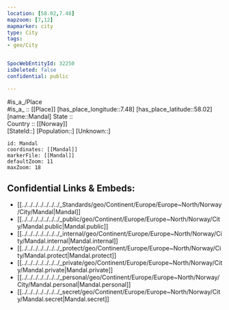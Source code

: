 ```yaml
---
location: [58.02,7.48] 
mapzoom: [7,12] 
mapmarker: city 
type: City
tags:
- geo/City


SpocWebEntityId: 32250
isDeleted: false
confidential: public

---
```

#is_a_/Place  
#is_a_ :: [[Place]] 
[has_place_longitude::7.48] 
[has_place_latitude::58.02] 
[name::Mandal] 
State ::  
Country :: [[Norway]]  
[StateId::] 
[Population::] 
[Unknown::] 


```leaflet
id: Mandal
coordinates: [[Mandal]] 
markerFile: [[Mandal]] 
defaultZoom: 11 
maxZoom: 18
```


## Confidential Links & Embeds: 
- [[../../../../../../../_Standards/geo/Continent/Europe/Europe~North/Norway/City/Mandal|Mandal]] 
- [[../../../../../../../_public/geo/Continent/Europe/Europe~North/Norway/City/Mandal.public|Mandal.public]] 
- [[../../../../../../../_internal/geo/Continent/Europe/Europe~North/Norway/City/Mandal.internal|Mandal.internal]] 
- [[../../../../../../../_protect/geo/Continent/Europe/Europe~North/Norway/City/Mandal.protect|Mandal.protect]] 
- [[../../../../../../../_private/geo/Continent/Europe/Europe~North/Norway/City/Mandal.private|Mandal.private]] 
- [[../../../../../../../_personal/geo/Continent/Europe/Europe~North/Norway/City/Mandal.personal|Mandal.personal]] 
- [[../../../../../../../_secret/geo/Continent/Europe/Europe~North/Norway/City/Mandal.secret|Mandal.secret]] 
